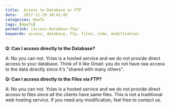```yaml
---
title:  Access to Database or FTP
date:   2017-11-29 18:41:45
categories: HowTo
tags: [HowTo]
permalink: /access-database-ftp/
keywords: access, database, ftp, files, code, modification
---
```

**Q: Can I access directly to the Database?**

A: No you can not. Yclas is a hosted service and we do not provide direct access to your database. Think of it like Gmail: you do not have raw access to the data directly since it's "shared with many others".

**Q: Can I access directly to the Files via FTP?**

A: No you can not. Yclas is a hosted service and we do not provide direct access to files since all the clients have same files. This is not a traditional web hosting service. If you need any modification, feel free to contact us.
